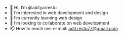 - 👋 Hi, I’m @adityarrestu
- 👀 I’m interested in web development and design
- 🌱 I’m currently learning web design
- 💞️ I’m looking to collaborate on web development
- 📫 How to reach me:
  e-mail: adit.restu77@gmail.com
